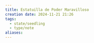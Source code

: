 ```yaml
---
title: Estatuilla de Poder Maravilloso
creation date: 2024-11-21 21:26
tags:
  - state/seedling
  - type/note
aliases:
---
```


